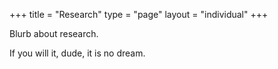 +++
title = "Research"
type = "page"
layout = "individual"
+++

Blurb about research.

If you will it, dude, it is no dream.
